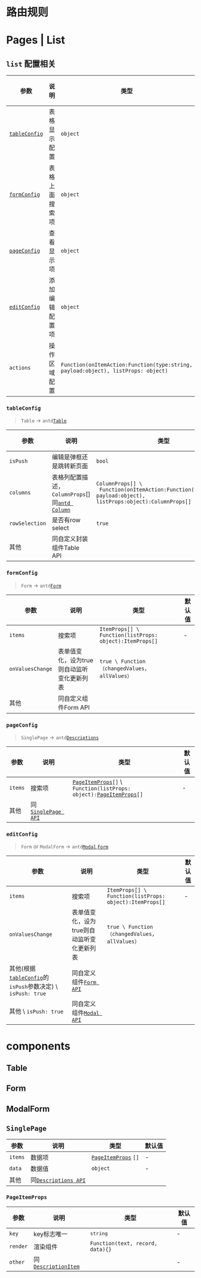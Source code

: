 
# 路由规则

# Pages | List

## `list` 配置相关

| 参数 | 说明 | 类型 | 组件 | 默认值 |
| --- | --- | --- | --- | --- |
| [`tableConfig` ](#tableConfig)| 表格显示配置 | `object` | `Table` | - |
| [`formConfig` ](#formConfig)| 表格上面搜索项 | `object` | `Form` | - |
| [`pageConfig`](#pageConfig) | 查看显示项 | `object` | `SinglePage` | - |
| [`editConfig`](#editConfig) | 添加编辑配置项 | `object` |`Form`, `ModalForm` | - |
| `actions` | 操作区域配置 | `Function(onItemAction:Function(type:string, payload:object), listProps: object)` | 自定义 |  |


### `tableConfig` 
> `Table`  ->  `antd`[`Table`](https://ant.design/components/table-cn/)

| 参数 | 说明 | 类型 | 默认值 |
| --- | --- | --- | --- |
| `isPush` | 编辑是弹框还是跳转新页面 | `bool` | false |
| `columns` | 表格列配置描述，`ColumnProps`[]同[`antd Column`](https://ant.design/components/table-cn/#Column) | `ColumnProps[] \  Function(onItemAction:Function(type:string, payload:object), listProps:object):ColumnProps[]` | - |
| `rowSelection` | 是否有row select | `true` | - |
| 其他 | 同自定义封装组件Table API |  |  |

### `formConfig` 
> `Form` -> `antd`[`Form`](https://ant.design/components/form-cn/)

| 参数 | 说明 | 类型 | 默认值 |
| --- | --- | --- | --- |
| `items` | 搜索项 | `ItemProps[] \ Function(listProps: object):ItemProps[]` | - |
| `onValuesChange` | 表单值变化，设为true则自动监听变化更新列表 | `true \ Function（changedValues，allValues）` |   |
| 其他 | 同自定义组件Form API |  |  |

### `pageConfig` 
> `SinglePage` -> `antd`[`Descriptions`](https://ant.design/components/descriptions-cn/)

| 参数 | 说明 | 类型 | 默认值 |
| --- | --- | --- | --- |
| `items` | 搜索项 | [`PageItemProps`](#PageItemProps)`[]` \ `Function(listProps: object):`[`PageItemProps`](#PageItemProps)`[]` | - |
| 其他 | 同[`SinglePage API`](#SinglePage) |  |  |

### `editConfig` 
> `Form` or `ModalForm` ->  `antd`[`Modal`](https://ant.design/components/modal-cn/),[`Form`](https://ant.design/components/form-cn/)

| 参数 | 说明 | 类型 | 默认值 |
| --- | --- | --- | --- |
| `items` | 搜索项 | `ItemProps[] \ Function(listProps: object):ItemProps[]` | - |
| `onValuesChange` | 表单值变化，设为true则自动监听变化更新列表 | `true \ Function（changedValues，allValues）` |  |
| 其他(根据[`tableConfig`](#tableConfig)的`isPush`参数决定) \ `isPush: true` | 同自定义组件[`Form API`](https://ant.design/components/form-cn/#API) |  |  |
| 其他 \ `isPush: true` | 同自定义组件[`Modal API`](https://ant.design/components/modal-cn/#API) |  |  |





# components

## Table

## Form

## ModalForm

## `SinglePage`

| 参数 | 说明 | 类型 | 默认值 |
| --- | --- | --- | --- |
| `items` | 数据项 | [`PageItemProps`](#PageItemProps) `[]` | - |
| `data` | 数据值 | `object` | - |
| 其他 | 同[`Descriptions API`](https://ant.design/components/descriptions-cn/#API) |  |  |

### `PageItemProps`

| 参数 | 说明 | 类型 | 默认值 |
| --- | --- | --- | --- |
| ``key`` | key标志唯一 | <font face="monospace">string</font> | - |
| `render` | 渲染组件 | `Function(text, record, data){}` |  |
| <font face="monospace">`other`</font> | 同[`DescriptionItem`](https://ant.design/components/descriptions-cn/#DescriptionItem) |   | - |


